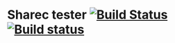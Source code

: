 # Sharec tester [![Build Status](https://travis-ci.org/lamartire/sharec.svg?branch=master)](https://travis-ci.org/lamartire/sharec) [![Build status](https://ci.appveyor.com/api/projects/status/mjtiauhp4xmvr9w7/branch/master?svg=true)](https://ci.appveyor.com/project/lamartire/sharec/branch/master)
